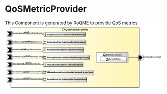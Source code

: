 # QoSMetricProvider

This Component is generated by RoQME to provide QoS metrics
![QoSMetricProvider](model/QoSMetricProviderComponentDefinition.jpg)